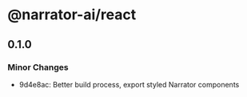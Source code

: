 # @narrator-ai/react

## 0.1.0

### Minor Changes

- 9d4e8ac: Better build process, export styled Narrator components
